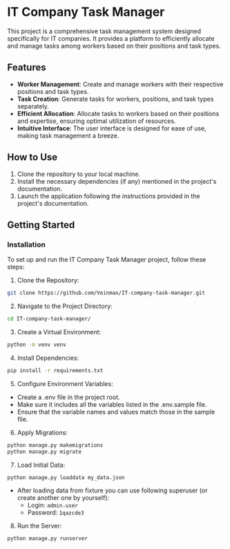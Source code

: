 # IT Company Task Manager

This project is a comprehensive task management system designed specifically for IT companies. It provides a platform to efficiently allocate and manage tasks among workers based on their positions and task types.

## Features

- **Worker Management**: Create and manage workers with their respective positions and task types.
- **Task Creation**: Generate tasks for workers, positions, and task types separately.
- **Efficient Allocation**: Allocate tasks to workers based on their positions and expertise, ensuring optimal utilization of resources.
- **Intuitive Interface**: The user interface is designed for ease of use, making task management a breeze.

## How to Use

1. Clone the repository to your local machine.
2. Install the necessary dependencies (if any) mentioned in the project's documentation.
3. Launch the application following the instructions provided in the project's documentation.

## Getting Started
### Installation
To set up and run the IT Company Task Manager project, follow these steps:
1. Clone the Repository:
```bash
git clone https://github.com/Veinmax/IT-company-task-manager.git
```

2. Navigate to the Project Directory:
```bash
cd IT-company-task-manager/
```

3. Create a Virtual Environment:
```bash
python -m venv venv
```

4. Install Dependencies:
```bash
pip install -r requirements.txt
```

5. Configure Environment Variables:
- Create a .env file in the project root.
- Make sure it includes all the variables listed in the .env.sample file.
- Ensure that the variable names and values match those in the sample file.

6. Apply Migrations:
```bash
python manage.py makemigrations
python manage.py migrate
```

7. Load Initial Data:
```bash
python manage.py loaddata my_data.json
```
- After loading data from fixture you can use following superuser (or create another one by yourself):
  - Login: `admin.user`
  - Password: `1qazcde3`

8. Run the Server:
```bash
python manage.py runserver
```

